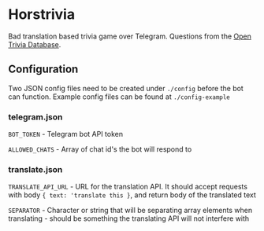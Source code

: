 # Horstrivia

Bad translation based trivia game over Telegram. Questions from the [Open Trivia Database](https://opentdb.com/).

## Configuration

Two JSON config files need to be created under `./config` before the bot can function. Example config files can be found at `./config-example`

### telegram.json

`BOT_TOKEN` - Telegram bot API token

`ALLOWED_CHATS` - Array of chat id's the bot will respond to

### translate.json

`TRANSLATE_API_URL` - URL for the translation API. It should accept requests with body `{ text: 'translate this }`, and return body of the translated text

`SEPARATOR` - Character or string that will be separating array elements when translating - should be something the translating API will not interfere with

